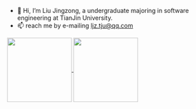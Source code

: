 - 👋 Hi, I’m Liu Jingzong, a undergraduate majoring in software engineering at TianJin University. 
- 📫 reach me by e-mailing ljz.tju@qq.com

<!---
tjujingzong/tjujingzong is a ✨ special ✨ repository because its `README.md` (this file) appears on your GitHub profile.
You can click the Preview link to take a look at your changes.
--->
<a href="https://github.com/anuraghazra/github-readme-stats">
  <img align="center"  src="https://github-readme-stats.vercel.app/api?username=tjujingzong&count_private=true&show_icons=true&theme=graywhite&show_owner=true" style="height :150px!important" / >
</a>
<a href="https://github.com/anuraghazra/github-readme-stats">
  <img align="center"  src="https://github-readme-stats.vercel.app/api/top-langs/?username=tjujingzong&theme=graywhite&layout=compact&hide=html" style="height :150px!important"/>
</a>

